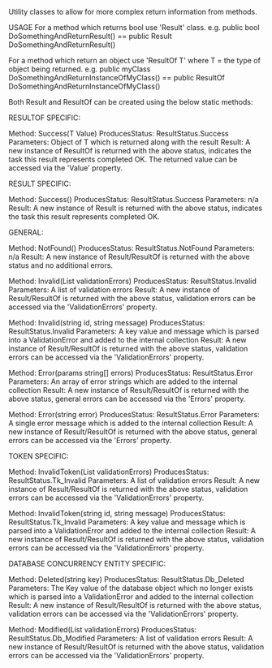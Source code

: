 Utility classes to allow for more complex return information from methods.

USAGE
For a method which returns bool use 'Result' class.
e.g. public bool DoSomethingAndReturnResult() == public Result DoSomethingAndReturnResult()

For a method which return an object use 'ResultOf T' where T = the type of object being returned.
e.g. public myClass DoSomethingAndReturnInstanceOfMyClass() == public ResultOf<myClass> DoSomethingAndReturnInstanceOfMyClass()

Both Result and ResultOf can be created using the below static methods:

RESULTOF SPECIFIC:

Method: Success(T Value)
ProducesStatus: ResultStatus.Success
Parameters: Object of T which is returned along with the result
Result: A new instance of ResultOf is returned with the above status, indicates the task this result represents completed OK. The returned value can be accessed 
via the 'Value' property. 

RESULT SPECIFIC:

Method: Success()
ProducesStatus: ResultStatus.Success
Parameters: n/a
Result: A new instance of Result is returned with the above status, indicates the task this result represents completed OK.

GENERAL:

Method: NotFound()
ProducesStatus: ResultStatus.NotFound
Parameters: n/a
Result: A new instance of Result/ResultOf is returned with the above status and no additional errors.

Method: Invalid(List<ValidationError> validationErrors)
ProducesStatus: ResultStatus.Invalid
Parameters:  A list of validation errors
Result: A new instance of Result/ResultOf is returned with the above status, validation errors can be accessed via the 'ValidationErrors' property. 

Method: Invalid(string id, string message)
ProducesStatus: ResultStatus.Invalid
Parameters:  A key value and message which is parsed into a ValidationError and added to the internal collection
Result: A new instance of Result/ResultOf is returned with the above status, validation errors can be accessed via the 'ValidationErrors' property. 

Method: Error(params string[] errors)
ProducesStatus: ResultStatus.Error
Parameters:  An array of error strings which are added to the internal collection
Result: A new instance of Result/ResultOf is returned with the above status, general errors can be accessed via the 'Errors' property.

Method: Error(string error)
ProducesStatus: ResultStatus.Error
Parameters:  A single error message which is added to the internal collection
Result: A new instance of Result/ResultOf is returned with the above status, general errors can be accessed via the 'Errors' property.
  

TOKEN SPECIFIC:
  
Method: InvalidToken(List<ValidationError> validationErrors)
ProducesStatus: ResultStatus.Tk_Invalid
Parameters:  A list of validation errors
Result: A new instance of Result/ResultOf is returned with the above status, validation errors can be accessed via the 'ValidationErrors' property. 

Method: InvalidToken(string id, string message)
ProducesStatus: ResultStatus.Tk_Invalid
Parameters:  A key value and message which is parsed into a ValidationError and added to the internal collection
Result: A new instance of Result/ResultOf is returned with the above status, validation errors can be accessed via the 'ValidationErrors' property. 
  
  
DATABASE CONCURRENCY ENTITY SPECIFIC:
  
Method: Deleted(string key)
ProducesStatus: ResultStatus.Db_Deleted
Parameters:  The Key value of the database object which no longer exists which is parsed into a ValidationError and added to the internal collection
Result: A new instance of Result/ResultOf is returned with the above status, validation errors can be accessed via the 'ValidationErrors' property. 
  
Method: Modified(List<ValidationError> validationErrors)
ProducesStatus: ResultStatus.Db_Modified
Parameters: A list of validation errors
Result: A new instance of Result/ResultOf is returned with the above status, validation errors can be accessed via the 'ValidationErrors' property. 
